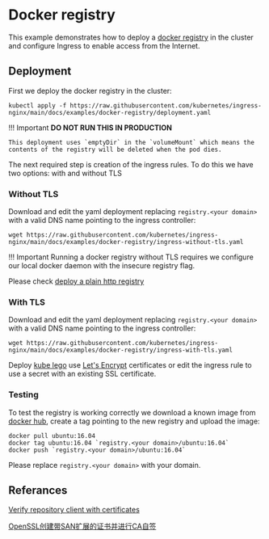 # Docker registry

This example demonstrates how to deploy a [docker registry](https://github.com/docker/distribution) in the cluster and configure Ingress to enable access from the Internet.

## Deployment

First we deploy the docker registry in the cluster:

```console
kubectl apply -f https://raw.githubusercontent.com/kubernetes/ingress-nginx/main/docs/examples/docker-registry/deployment.yaml
```

!!! Important
    **DO NOT RUN THIS IN PRODUCTION**

    This deployment uses `emptyDir` in the `volumeMount` which means the contents of the registry will be deleted when the pod dies.

The next required step is creation of the ingress rules. To do this we have two options: with and without TLS

### Without TLS

Download and edit the yaml deployment replacing `registry.<your domain>` with a valid DNS name pointing to the ingress controller:

```console
wget https://raw.githubusercontent.com/kubernetes/ingress-nginx/main/docs/examples/docker-registry/ingress-without-tls.yaml
```

!!! Important
    Running a docker registry without TLS requires we configure our local docker daemon with the insecure registry flag.

Please check [deploy a plain http registry](https://docs.docker.com/registry/insecure/#deploy-a-plain-http-registry)

### With TLS

Download and edit the yaml deployment replacing `registry.<your domain>` with a valid DNS name pointing to the ingress controller:

```console
wget https://raw.githubusercontent.com/kubernetes/ingress-nginx/main/docs/examples/docker-registry/ingress-with-tls.yaml
```

Deploy [kube lego](https://github.com/jetstack/kube-lego) use [Let's Encrypt](https://letsencrypt.org/) certificates or edit the ingress rule to use a secret with an existing SSL certificate.

### Testing

To test the registry is working correctly we download a known image from [docker hub](https://hub.docker.com), create a tag pointing to the new registry and upload the image:

```console
docker pull ubuntu:16.04
docker tag ubuntu:16.04 `registry.<your domain>/ubuntu:16.04`
docker push `registry.<your domain>/ubuntu:16.04`
```

Please replace `registry.<your domain>` with your domain.

## Referances

[Verify repository client with certificates](https://docs.docker.com/engine/security/certificates/)

[OpenSSL创建带SAN扩展的证书并进行CA自签](https://www.jianshu.com/p/7ade7317bc6e)
